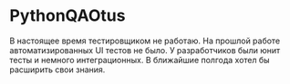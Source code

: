 # PythonQAOtus

В настоящее время тестировщиком не работаю. 
На прошлой работе автоматизированных UI тестов не было.  У разработчиков были юнит тесты и немного интеграционных.
В ближайшие полгода хотел бы расширить свои знания.

